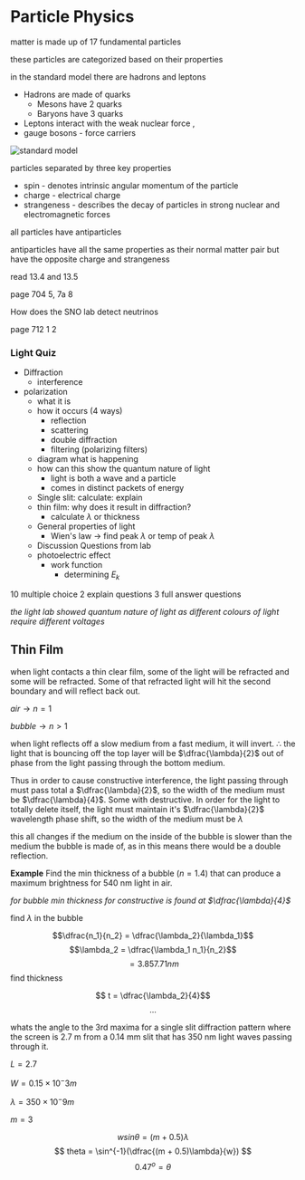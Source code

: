 # Particle Physics

matter is made up of 17 fundamental particles

these particles are categorized based on their properties

in the standard model there are hadrons and leptons

- Hadrons are made of quarks
  - Mesons have 2 quarks
  - Baryons have 3 quarks
- Leptons interact with the weak nuclear force ,
- gauge bosons - force carriers

![standard model](https://upload.wikimedia.org/wikipedia/commons/thumb/0/00/Standard_Model_of_Elementary_Particles.svg/300px-Standard_Model_of_Elementary_Particles.svg.png)

particles separated by three key properties

- spin - denotes intrinsic angular momentum of the particle
- charge - electrical charge
- strangeness - describes the decay of particles in strong nuclear and electromagnetic forces

all particles have antiparticles

antiparticles have all the same properties as their normal matter pair but have the opposite charge and strangeness

read 13.4 and 13.5

page 704 5, 7a 8

How does the SNO lab detect neutrinos

page 712 1 2

### Light Quiz

- Diffraction
  - interference
- polarization
  - what it is
  - how it occurs (4 ways)
    - reflection
    - scattering
    - double diffraction
    - filtering (polarizing filters)
  - diagram what is happening
  - how can this show the quantum nature of light
    - light is both a wave and a particle
    - comes in distinct packets of energy
  - Single slit: calculate: explain
  - thin film: why does it result in diffraction?
    - calculate $\lambda$ or thickness
  - General properties of light
    - Wien's law $\rightarrow$ find peak $\lambda$ or temp of peak $\lambda$
  - Discussion Questions from lab
  - photoelectric effect
    - work function
      - determining $E_k$

10 multiple choice
2 explain questions
3 full answer questions

_the light lab showed quantum nature of light as different colours of light require different voltages_

## Thin Film

when light contacts a thin clear film, some of the light will be refracted and some will be refracted. Some of that refracted light will hit the second boundary and will reflect back out.

$air \rightarrow n = 1$

$bubble \rightarrow n > 1$

when light reflects off a slow medium from a fast medium, it will invert. $\therefore$ the light that is bouncing off the top layer will be $\dfrac{\lambda}{2}$ out of phase from the light passing through the bottom medium.

Thus in order to cause constructive interference, the light passing through must pass total a $\dfrac{\lambda}{2}$, so the width of the medium must be $\dfrac{\lambda}{4}$. Some with destructive. In order for the light to totally delete itself, the light must maintain it's $\dfrac{\lambda}{2}$ wavelength phase shift, so the width of the medium must be $\lambda$

this all changes if the medium on the inside of the bubble is slower than the medium the bubble is made of, as in this means there would be a double reflection.

**Example** Find the min thickness of a bubble ($n = 1.4$) that can produce a maximum brightness for 540 nm light in air.

_for bubble min thickness for constructive is found at $\dfrac{\lambda}{4}$_

find $\lambda$ in the bubble

$$\dfrac{n_1}{n_2} = \dfrac{\lambda_2}{\lambda_1}$$
$$\lambda_2 = \dfrac{\lambda_1 n_1}{n_2}$$
$$ = 3.857.71 nm$$
find thickness

$$ t = \dfrac{\lambda_2}{4}$$
$$ ...$$

whats the angle to the 3rd maxima for a single slit diffraction pattern where the screen is 2.7 m from a 0.14 mm slit that has 350 nm light waves passing through it.

$L = 2.7$

$W = 0.15 \times 10^-3 m$

$\lambda = 350 \times 10^-9m$

$m = 3$

$$ wsin\theta = (m + 0.5)\lambda$$
$$ theta = \sin^{-1}(\dfrac{(m + 0.5)\lambda}{w}) $$
$$ 0.47^o = \theta$$
